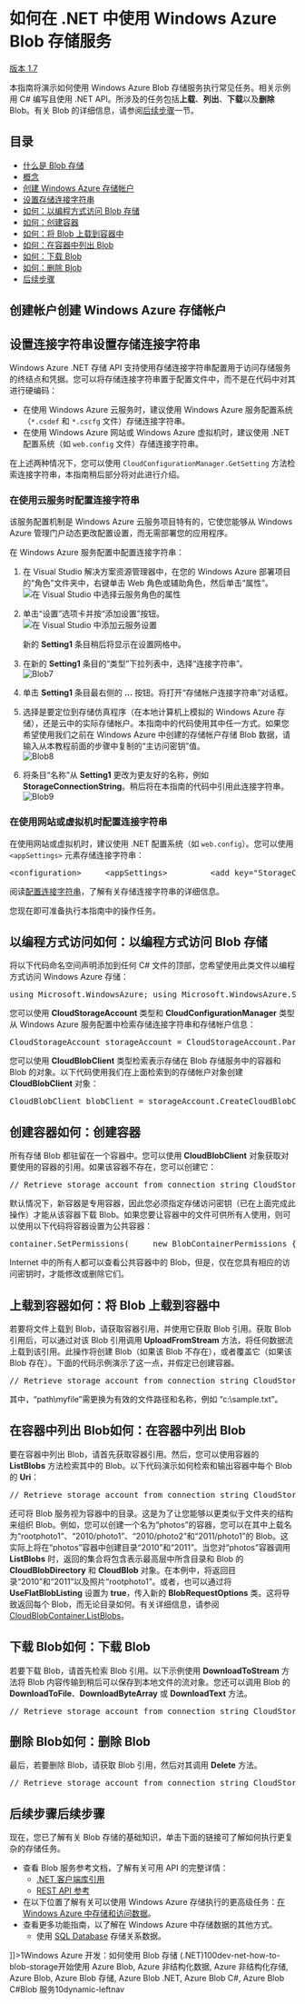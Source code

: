 <properties linkid="blob-storage" urlDisplayName="blob-storage" pageTitle="blob-storage" metaKeywords="blob-storage" description="blob-storage" metaCanonical="" services="" documentationCenter="develop"  title="中国 Windows Azure 应用程序开发人员说明" authors="" solutions="" manager="TK" editor="Haifeng Liu" />
<h1>如何在 .NET 中使用 Windows Azure Blob 存储服务</h1>
<div class="dev-center-tutorial-selector"><a href="/zh-cn/develop/net/how-to-guides/blob-storage-v17/" title="版本 1.7" class="current">版本 1.7</a> </div>
<p>本指南将演示如何使用 Windows Azure Blob 存储服务执行常见任务。相关示例用 C# 编写且使用 .NET API。所涉及的任务包括<strong>上载</strong>、<strong>列出</strong>、<strong>下载</strong>以及<strong>删除</strong> Blob。有关 Blob 的详细信息，请参阅<a href="#next-steps">后续步骤</a>一节。</p>
<h2>目录</h2>
<ul>
<li><a href="#what-is">什么是 Blob 存储</a></li>
<li><a href="#concepts">概念</a></li>
<li><a href="#create-account">创建 Windows Azure 存储帐户</a></li>
<li><a href="#setup-connection-string">设置存储连接字符串</a></li>
<li><a href="#configure-access">如何：以编程方式访问 Blob 存储</a></li>
<li><a href="#create-container">如何：创建容器</a></li>
<li><a href="#upload-blob">如何：将 Blob 上载到容器中</a></li>
<li><a href="#list-blob">如何：在容器中列出 Blob</a></li>
<li><a href="#download-blobs">如何：下载 Blob</a></li>
<li><a href="#delete-blobs">如何：删除 Blob</a></li>
<li><a href="#next-steps">后续步骤</a></li>
</ul>
<?UMBRACO_MACRO macroAlias="AzureChunkDisplayer" chunkpath="devcenter/shared" chunkname="howto-blob-storage" hide="0" />
<h2><a name="create-account"></a> <span class="short-header">创建帐户</span>创建 Windows Azure 存储帐户</h2>
<?UMBRACO_MACRO macroAlias="AzureChunkDisplayer" chunkpath="devcenter/shared" chunkname="create-storage-account" hide="0" />
<h2><a name="setup-connection-string"></a> <span class="short-header">设置连接字符串</span>设置存储连接字符串</h2>
<p>Windows Azure .NET 存储 API 支持使用存储连接字符串配置用于访问存储服务的终结点和凭据。您可以将存储连接字符串置于配置文件中，而不是在代码中对其进行硬编码：</p>
<ul>
<li>在使用 Windows Azure 云服务时，建议使用 Windows Azure 服务配置系统（<code>*.csdef</code> 和 <code>*.cscfg</code> 文件）存储连接字符串。</li>
<li>在使用 Windows Azure 网站或 Windows Azure 虚拟机时，建议使用 .NET 配置系统（如 <code>web.config</code> 文件）存储连接字符串。</li>
</ul>
<p>在上述两种情况下，您可以使用 <code>CloudConfigurationManager.GetSetting</code> 方法检索连接字符串，本指南稍后部分将对此进行介绍。</p>
<h3>在使用云服务时配置连接字符串</h3>
<p>该服务配置机制是 Windows Azure 云服务项目特有的，它使您能够从 Windows Azure 管理门户动态更改配置设置，而无需部署您的应用程序。</p>
<p>在 Windows Azure 服务配置中配置连接字符串：</p>
<ol>
<li>
<p>在 Visual Studio 解决方案资源管理器中，在您的 Windows Azure 部署项目的“角色”文件夹中，右键单击 Web 角色或辅助角色，然后单击“属性”。<br /><img src="http://wacnstorage.blob.core.chinacloudapi.cn/marketing-resource/media/devcenter/dotnet/blob5.png" alt="在 Visual Studio 中选择云服务角色的属性"/></p>
</li>
<li>
<p>单击“设置”选项卡并按“添加设置”按钮。<br /><img src="http://wacnstorage.blob.core.chinacloudapi.cn/marketing-resource/media/devcenter/dotnet/blob6.png" alt="在 Visual Studio 中添加云服务设置"/></p>
<p>新的 <strong>Setting1</strong> 条目稍后将显示在设置网格中。</p>
</li>
<li>
<p>在新的 <strong>Setting1</strong> 条目的“类型”下拉列表中，选择“连接字符串”。<br /><img src="http://wacnstorage.blob.core.chinacloudapi.cn/marketing-resource/media/devcenter/dotnet/blob7.png" alt="Blob7"/></p>
</li>
<li>
<p>单击 <strong>Setting1</strong> 条目最右侧的 <strong>...</strong> 按钮。将打开“存储帐户连接字符串”对话框。</p>
</li>
<li>
<p>选择是要定位到存储仿真程序（在本地计算机上模拟的 Windows Azure 存储），还是云中的实际存储帐户。本指南中的代码使用其中任一方式。如果您希望使用我们之前在 Windows Azure 中创建的存储帐户存储 Blob 数据，请输入从本教程前面的步骤中复制的“主访问密钥”值。<br /><img src="http://wacnstorage.blob.core.chinacloudapi.cn/marketing-resource/media/devcenter/dotnet/blob8.png" alt="Blob8"/></p>
</li>
<li>
<p>将条目“名称”从 <strong>Setting1</strong> 更改为更友好的名称，例如 <strong>StorageConnectionString</strong>。稍后将在本指南的代码中引用此连接字符串。<br /><img src="http://wacnstorage.blob.core.chinacloudapi.cn/marketing-resource/media/devcenter/dotnet/blob9.png" alt="Blob9"/></p>
</li>
</ol>
<h3>在使用网站或虚拟机时配置连接字符串</h3>
<p>在使用网站或虚拟机时，建议使用 .NET 配置系统（如 <code>web.config</code>）。您可以使用 <code>&lt;appSettings&gt;</code> 元素存储连接字符串：</p>
<pre class="prettyprint">&lt;configuration&gt;     &lt;appSettings&gt;         &lt;add key="StorageConnectionString"              value="BlobEndpoint=https:// [AccountKey].blob.core.chinacloudapi.cn/;QueueEndpoint=https:// [AccountKey].queue.core.chinacloudapi.cn/;TableEndpoint=https:// [AccountKey].table.core.chinacloudapi.cn/;AccountName=[AccountName];AccountKey=[AccountKey]" /&gt;     &lt;/appSettings&gt; &lt;/configuration&gt;</pre>
<p>阅读<a href="http://msdn.microsoft.com/zh-cn/library/windowsazure/ee758697.aspx">配置连接字符串</a>，了解有关存储连接字符串的详细信息。</p>
<p>您现在即可准备执行本指南中的操作任务。</p>
<h2><a name="configure-access"></a> <span class="short-header">以编程方式访问</span>如何：以编程方式访问 Blob 存储</h2>
<p>将以下代码命名空间声明添加到任何 C# 文件的顶部，您希望使用此类文件以编程方式访问 Windows Azure 存储：</p>
<pre class="prettyprint">using Microsoft.WindowsAzure; using Microsoft.WindowsAzure.StorageClient;</pre>
<p>您可以使用 <strong>CloudStorageAccount</strong> 类型和 <strong>CloudConfigurationManager</strong> 类型从 Windows Azure 服务配置中检索存储连接字符串和存储帐户信息：</p>
<pre class="prettyprint">CloudStorageAccount storageAccount = CloudStorageAccount.Parse(     CloudConfigurationManager.GetSetting("StorageConnectionString"));</pre>
<p>您可以使用 <strong>CloudBlobClient</strong> 类型检索表示存储在 Blob 存储服务中的容器和 Blob 的对象。以下代码使用我们在上面检索到的存储帐户对象创建 <strong>CloudBlobClient</strong> 对象：</p>
<pre class="prettyprint">CloudBlobClient blobClient = storageAccount.CreateCloudBlobClient();</pre>
<h2><a name="create-container"></a> <span class="short-header">创建容器</span>如何：创建容器</h2>
<p>所有存储 Blob 都驻留在一个容器中。您可以使用 <strong>CloudBlobClient</strong> 对象获取对要使用的容器的引用。如果该容器不存在，您可以创建它：</p>
<pre class="prettyprint">// Retrieve storage account from connection string CloudStorageAccount storageAccount = CloudStorageAccount.Parse(     CloudConfigurationManager.GetSetting("StorageConnectionString"));  // Create the blob client  CloudBlobClient blobClient = storageAccount.CreateCloudBlobClient();  // Retrieve a reference to a container  CloudBlobContainer container = blobClient.GetContainerReference("mycontainer");  // Create the container if it doesn't already exist container.CreateIfNotExist();</pre>
<p>默认情况下，新容器是专用容器，因此您必须指定存储访问密钥（已在上面完成此操作）才能从该容器下载 Blob。如果您要让容器中的文件可供所有人使用，则可以使用以下代码将容器设置为公共容器：</p>
<pre class="prettyprint">container.SetPermissions(     new BlobContainerPermissions { PublicAccess =      BlobContainerPublicAccessType.Blob });</pre>
<p>Internet 中的所有人都可以查看公共容器中的 Blob，但是，仅在您具有相应的访问密钥时，才能修改或删除它们。</p>
<h2><a name="upload-blob"></a> <span class="short-header">上载到容器</span>如何：将 Blob 上载到容器中</h2>
<p>若要将文件上载到 Blob，请获取容器引用，并使用它获取 Blob 引用。获取 Blob 引用后，可以通过对该 Blob 引用调用 <strong>UploadFromStream</strong> 方法，将任何数据流上载到该引用。此操作将创建 Blob（如果该 Blob 不存在），或者覆盖它（如果该 Blob 存在）。下面的代码示例演示了这一点，并假定已创建容器。</p>
<pre class="prettyprint">// Retrieve storage account from connection string CloudStorageAccount storageAccount = CloudStorageAccount.Parse(     CloudConfigurationManager.GetSetting("StorageConnectionString"));  // Create the blob client CloudBlobClient blobClient = storageAccount.CreateCloudBlobClient();  // Retrieve reference to a previously created container CloudBlobContainer container = blobClient.GetContainerReference("mycontainer");  // Retrieve reference to a blob named "myblob" CloudBlob blob = container.GetBlobReference("myblob");  // Create or overwrite the "myblob" blob with contents from a local file using (var fileStream = System.IO.File.OpenRead(@"path\myfile")) {     blob.UploadFromStream(fileStream); }</pre>
<p>其中，“path\myfile”需更换为有效的文件路径和名称，例如 “c:\sample.txt”。</p>
<h2><a name="list-blob"></a> <span class="short-header">在容器中列出 Blob</span>如何：在容器中列出 Blob</h2>
<p>要在容器中列出 Blob，请首先获取容器引用。然后，您可以使用容器的 <strong>ListBlobs</strong> 方法检索其中的 Blob。以下代码演示如何检索和输出容器中每个 Blob 的 <strong>Uri</strong>：</p>
<pre class="prettyprint">// Retrieve storage account from connection string CloudStorageAccount storageAccount = CloudStorageAccount.Parse(     CloudConfigurationManager.GetSetting("StorageConnectionString"));  // Create the blob client CloudBlobClient blobClient = storageAccount.CreateCloudBlobClient();  // Retrieve reference to a previously created container CloudBlobContainer container = blobClient.GetContainerReference("mycontainer");  // Loop over blobs within the container and output the URI to each of them foreach (var blobItem in container.ListBlobs()) {     Console.WriteLine(blobItem.Uri); }</pre>
<p>还可将 Blob 服务视为容器中的目录。这是为了让您能够以更类似于文件夹的结构来组织 Blob。例如，您可以创建一个名为“photos”的容器，您可以在其中上载名为“rootphoto1”、“2010/photo1”、“2010/photo2”和“2011/photo1”的 Blob。这实际上将在“photos”容器中创建目录“2010”和“2011”。当您对“photos”容器调用 <strong>ListBlobs</strong> 时，返回的集合将包含表示最高层中所含目录和 Blob 的 <strong>CloudBlobDirectory</strong> 和 <strong>CloudBlob</strong> 对象。在本例中，将返回目录“2010”和“2011”以及照片“rootphoto1”。或者，也可以通过将 <strong>UseFlatBlobListing</strong> 设置为 <strong>true</strong>，传入新的 <strong>BlobRequestOptions</strong> 类。这将导致返回每个 Blob，而无论目录如何。有关详细信息，请参阅 <a href="http://msdn.microsoft.com/zh-cn/library/windowsazure/ee772878.aspx">CloudBlobContainer.ListBlobs</a>。</p>
<h2><a name="download-blobs"></a> <span class="short-header">下载 Blob</span>如何：下载 Blob</h2>
<p>若要下载 Blob，请首先检索 Blob 引用。以下示例使用 <strong>DownloadToStream</strong> 方法将 Blob 内容传输到稍后可以保存到本地文件的流对象。您还可以调用 Blob 的 <strong>DownloadToFile</strong>、<strong>DownloadByteArray</strong> 或 <strong>DownloadText</strong> 方法。</p>
<pre class="prettyprint">// Retrieve storage account from connection string CloudStorageAccount storageAccount = CloudStorageAccount.Parse(     CloudConfigurationManager.GetSetting("StorageConnectionString"));  // Create the blob client CloudBlobClient blobClient = storageAccount.CreateCloudBlobClient();  // Retrieve reference to a previously created container CloudBlobContainer container = blobClient.GetContainerReference("mycontainer");  // Retrieve reference to a blob named "myblob" CloudBlob blob = container.GetBlobReference("myblob");  // Save blob contents to disk using (var fileStream = System.IO.File.OpenWrite(@"path\myfile")) {     blob.DownloadToStream(fileStream); }</pre>
<h2><a name="delete-blobs"></a> <span class="short-header">删除 Blob</span>如何：删除 Blob</h2>
<p>最后，若要删除 Blob，请获取 Blob 引用，然后对其调用 <strong>Delete</strong> 方法。</p>
<pre class="prettyprint">// Retrieve storage account from connection string CloudStorageAccount storageAccount = CloudStorageAccount.Parse(     CloudConfigurationManager.GetSetting("StorageConnectionString"));  // Create the blob client CloudBlobClient blobClient = storageAccount.CreateCloudBlobClient();  // Retrieve reference to a previously created container CloudBlobContainer container = blobClient.GetContainerReference("mycontainer");  // Retrieve reference to a blob named "myblob" CloudBlob blob = container.GetBlobReference("myblob");  // Delete the blob blob.Delete();</pre>
<h2><a name="next-steps"></a> <span class="short-header">后续步骤</span>后续步骤</h2>
<p>现在，您已了解有关 Blob 存储的基础知识，单击下面的链接可了解如何执行更复杂的存储任务。</p>
<ul>
<li>查看 Blob 服务参考文档，了解有关可用 API 的完整详情：
<ul>
<li><a href="http://msdn.microsoft.com/zh-cn/library/windowsazure/wl_svchosting_mref_reference_home">.NET 客户端库引用</a></li>
<li><a href="http://msdn.microsoft.com/zh-cn/library/windowsazure/dd179355">REST API 参考</a></li>
</ul>
</li>
<li>在以下位置了解有关可以使用 Windows Azure 存储执行的更高级任务：<a href="http://msdn.microsoft.com/zh-cn/library/windowsazure/gg433040.aspx">在 Windows Azure 中存储和访问数据</a>。</li>
<li>查看更多功能指南，以了解在 Windows Azure 中存储数据的其他方式。
<ul><li style="display:none">使用<a href="/zh-cn/develop/net/how-to-guides/table-services/">表存储</a>存储结构化数据。</li>
<li>使用 <a href="/zh-cn/develop/net/how-to-guides/sql-database/">SQL Database</a> 存储关系数据。</li>
</ul>
</li>
</ul>
</div>]]></bodyText><umbracoNaviHide>1</umbracoNaviHide><pageTitle>Windows Azure 开发：如何使用 Blob 存储 (.NET)</pageTitle><localize>1</localize><localizePartial>0</localizePartial><sitemapHide>0</sitemapHide><linkid>dev-net-how-to-blob-storage</linkid><metaKeywords>开始使用 Azure Blob, Azure 非结构化数据, Azure 非结构化存储, Azure Blob, Azure Blob 存储, Azure Blob .NET, Azure Blob C#, Azure Blob C#</metaKeywords><metaDescription><![CDATA[了解如何使用 Windows Azure Blob 服务上载、下载、列出和删除 Blob 内容。这些示例用 C# 编写且使用 .NET API。]]></metaDescription><headerExpose></headerExpose><footerExpose></footerExpose><urlDisplayName>Blob 服务</urlDisplayName><disqusComments>1</disqusComments><metaCanonical></metaCanonical><isHeader>0</isHeader><pageTemplate>dynamic-leftnav</pageTemplate></TextpageLeftNav></localize>